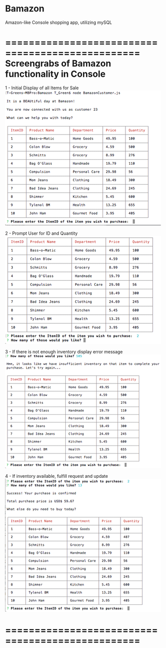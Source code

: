 # Bamazon
Amazon-like Console shopping app, utilizing mySQL

=================================================
Screengrabs of Bamazon functionality in Console
=================================================
1 - Initial Display of all Items for Sale
![Initial View](/images/Bamazon_Grab1.png)

2 - Prompt User for ID and Quantity
![Initial View](/images/Bamazon_Grab2.png)

3 - If there is not enough inventory display error message
![Initial View](/images/Bamazon_Grab3.png)

4 - If inventory available, fulfill request and update
![Initial View](/images/Bamazon_Grab4.png)

=================================================
=================================================